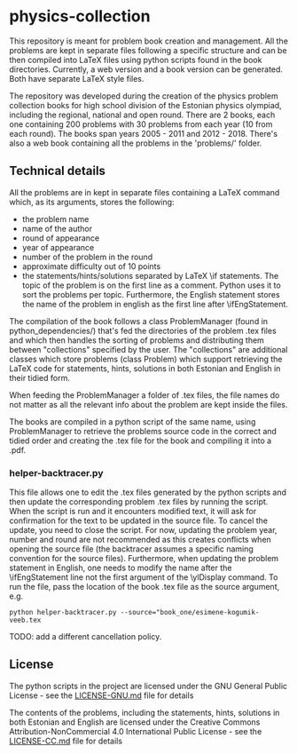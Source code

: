 # physics-collection

This repository is meant for problem book creation and management. All the problems are kept in separate files following a specific structure and can be then compiled into LaTeX files using python scripts found in the book directories. Currently, a web version and a book version can be generated. Both have separate LaTeX style files.

The repository was developed during the creation of the physics problem collection books for high school division of the Estonian physics olympiad, including the regional, national and open round. There are 2 books, each one containing 200 problems with 30 problems from each year (10 from each round). The books span years 2005 - 2011 and 2012 - 2018.
There's also a web book containing all the problems in the 'problems/' folder.

## Technical details

All the problems are in kept in separate files containing a LaTeX command which, as its arguments, stores the following:
- the problem name
- name of the author
- round of appearance
- year of appearance
- number of the problem in the round
- approximate difficulty out of 10 points
- the statements/hints/solutions separated by LaTeX \if statements. The topic of the problem is on the first line as a comment. Python uses it to sort the problems per topic. Furthermore, the English statement stores the name of the problem in english as the first line after \ifEngStatement.

The compilation of the book follows a class ProblemManager (found in python_dependencies/) that's fed the directories of the problem .tex files and which then handles the sorting of problems and distributing them between "collections" specified by the user. The "collections" are additional classes which store problems (class Problem) which support retrieving the LaTeX code for statements, hints, solutions in both Estonian and English in their tidied form.

When feeding the ProblemManager a folder of .tex files, the file names do not matter as all the relevant info about the problem are kept inside the files.

The books are compiled in a python script of the same name, using ProblemManager to retrieve the problems source code in the correct and tidied order and creating the .tex file for the book and compiling it into a .pdf. 


### helper-backtracer.py

This file allows one to edit the .tex files generated by the python scripts and then update the corresponding problem .tex files by running the script. When the script is run and it encounters modified text, it will ask for confirmation for the text to be updated in the source file. To cancel the update, you need to close the script. For now, updating the problem year, number and round are not recommended as this creates conflicts when opening the source file (the backtracer assumes a specific naming convention for the source files). Furthermore, when updating the problem statement in English, one needs to modify the name after the \ifEngStatement line not the first argument of the \ylDisplay command. 
To run the file, pass the location of the book .tex file as the source argument, e.g. 
```
python helper-backtracer.py --source="book_one/esimene-kogumik-veeb.tex
```
TODO: add a different cancellation policy.

## License

The python scripts in the project are licensed under the GNU General Public License - see the [LICENSE-GNU.md](LICENSE-GNU.md) file for details

The contents of the problems, including the statements, hints, solutions in both Estonian and English are licensed under the Creative Commons Attribution-NonCommercial 4.0 International Public License - see the [LICENSE-CC.md](LICENSE-CC.md) file for details
